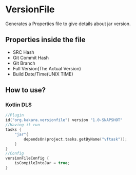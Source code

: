 # VersionFile
Generates a Properties file to give details about jar version.


## Properties inside the file
* SRC Hash
* Git Commit Hash
* Git Branch
* Full Version(The Actual Version)
* Build Date/Time(UNIX TIME)


## How to use? 
### Kotlin DLS
```kotlin
//Plugin
id("org.kakara.versionfile") version "1.0-SNAPSHOT"
//Having it run
tasks {
    "jar"{
        dependsOn(project.tasks.getByName("vftask"));
    }
}
//Config
versionFileConfig {
    isCompileIntoJar = true;
}
```
